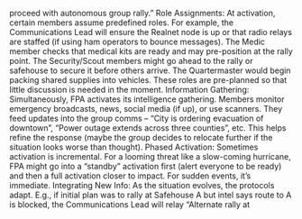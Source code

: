 proceed with autonomous group rally.” Role Assignments: At activation, certain members assume predefined roles. For example, the Communications Lead will ensure the Realnet node is up or that radio relays are staffed (if using ham operators to bounce messages). The Medic member checks that medical kits are ready and may pre-position at the rally point. The Security/Scout members might go ahead to the rally or safehouse to secure it before others arrive. The Quartermaster would begin packing shared supplies into vehicles. These roles are pre-planned so that little discussion is needed in the moment. Information Gathering: Simultaneously, FPA activates its intelligence gathering. Members monitor emergency broadcasts, news, social media (if up), or use scanners. They feed updates into the group comms – “City is ordering evacuation of downtown”, “Power outage extends across three counties”, etc. This helps refine the response (maybe the group decides to relocate further if the situation looks worse than thought). Phased Activation: Sometimes activation is incremental. For a looming threat like a slow-coming hurricane, FPA might go into a “standby” activation first (alert everyone to be ready) and then a full activation closer to impact. For sudden events, it’s immediate. Integrating New Info: As the situation evolves, the protocols adapt. E.g., if initial plan was to rally at Safehouse A but intel says route to A is blocked, the Communications Lead will relay “Alternate rally at